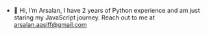 - 👋 Hi, I’m Arsalan, I have 2 years of Python experience and am just staring my JavaScript journey. Reach out to me at arsalan.aasiff@gmail.com



<!---
Arsalan565/Arsalan565 is a ✨ special ✨ repository because its `README.md` (this file) appears on your GitHub profile.
You can click the Preview link to take a look at your changes.
--->
